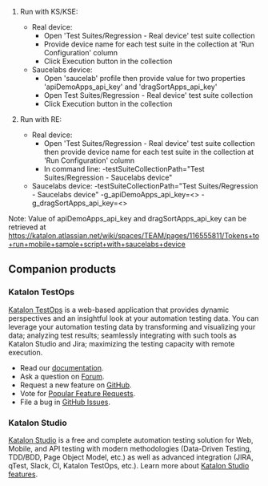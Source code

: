 
1. Run with KS/KSE: 
	- Real device: 
	   + Open 'Test Suites/Regression - Real device' test suite collection
	   + Provide device name for each test suite in the collection at 'Run Configuration' column 
	   + Click Execution button in the collection
	- Saucelabs device: 
	   + Open 'saucelab' profile then provide value for two properties 'apiDemoApps_api_key' and 'dragSortApps_api_key'
	   + Open Test Suites/Regression - Real device' test suite collection
	   + Click Execution button in the collection
	
2. Run with RE:
	- Real device: 
	   + Open 'Test Suites/Regression - Real device' test suite collection then provide device name for each test suite in the collection at 'Run Configuration' column 
	   + In command line: -testSuiteCollectionPath="Test Suites/Regression - Saucelabs device"
	- Saucelabs device: -testSuiteCollectionPath="Test Suites/Regression - Saucelabs device" -g_apiDemoApps_api_key=<> -g_dragSortApps_api_key=<>
	
Note: Value of apiDemoApps_api_key and dragSortApps_api_key can be retrieved at https://katalon.atlassian.net/wiki/spaces/TEAM/pages/116555811/Tokens+to+run+mobile+sample+script+with+saucelabs+device

## Companion products

### Katalon TestOps

[Katalon TestOps](https://analytics.katalon.com) is a web-based application that provides dynamic perspectives and an insightful look at your automation testing data. You can leverage your automation testing data by transforming and visualizing your data; analyzing test results; seamlessly integrating with such tools as Katalon Studio and Jira; maximizing the testing capacity with remote execution.

* Read our [documentation](https://docs.katalon.com/katalon-analytics/docs/overview.html).
* Ask a question on [Forum](https://forum.katalon.com/categories/katalon-analytics).
* Request a new feature on [GitHub](CONTRIBUTING.md).
* Vote for [Popular Feature Requests](https://github.com/katalon-analytics/katalon-analytics/issues?q=is%3Aopen+is%3Aissue+label%3Afeature-request+sort%3Areactions-%2B1-desc).
* File a bug in [GitHub Issues](https://github.com/katalon-analytics/katalon-analytics/issues).

### Katalon Studio
[Katalon Studio](https://www.katalon.com) is a free and complete automation testing solution for Web, Mobile, and API testing with modern methodologies (Data-Driven Testing, TDD/BDD, Page Object Model, etc.) as well as advanced integration (JIRA, qTest, Slack, CI, Katalon TestOps, etc.). Learn more about [Katalon Studio features](https://www.katalon.com/features/).
